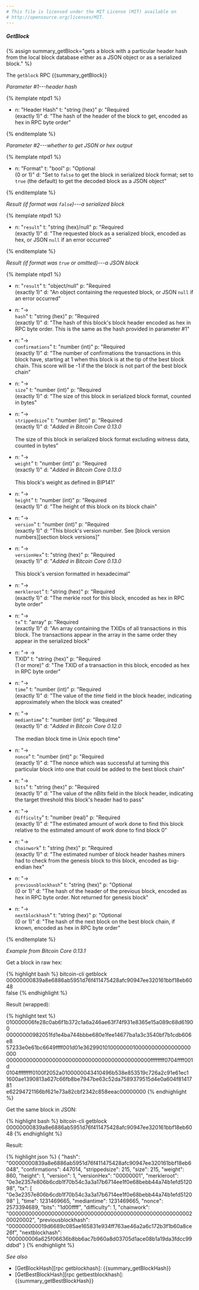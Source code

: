 ```yaml
---
# This file is licensed under the MIT License (MIT) available on
# http://opensource.org/licenses/MIT.
---
```


##### GetBlock

{% assign summary_getBlock="gets a block with a particular header hash from the local block database either as a JSON object or as a serialized block." %}

The `getblock` RPC {{summary_getBlock}}

*Parameter #1---header hash*

{% itemplate ntpd1 %}
- n: "Header Hash"
  t: "string (hex)"
  p: "Required<br>(exactly 1)"
  d: "The hash of the header of the block to get, encoded as hex in RPC byte order"

{% enditemplate %}

*Parameter #2---whether to get JSON or hex output*

{% itemplate ntpd1 %}
- n: "Format"
  t: "bool"
  p: "Optional<br>(0 or 1)"
  d: "Set to `false` to get the block in serialized block format; set to `true` (the default) to get the decoded block as a JSON object"

{% enditemplate %}

*Result (if format was `false`)---a serialized block*

{% itemplate ntpd1 %}
- n: "`result`"
  t: "string (hex)/null"
  p: "Required<br>(exactly 1)"
  d: "The requested block as a serialized block, encoded as hex, or JSON `null` if an error occurred"

{% enditemplate %}

*Result (if format was `true` or omitted)---a JSON block*

{% itemplate ntpd1 %}
- n: "`result`"
  t: "object/null"
  p: "Required<br>(exactly 1)"
  d: "An object containing the requested block, or JSON `null` if an error occurred"

- n: "→<br>`hash`"
  t: "string (hex)"
  p: "Required<br>(exactly 1)"
  d: "The hash of this block's block header encoded as hex in RPC byte order.  This is the same as the hash provided in parameter #1"

- n: "→<br>`confirmations`"
  t: "number (int)"
  p: "Required<br>(exactly 1)"
  d: "The number of confirmations the transactions in this block have, starting at 1 when this block is at the tip of the best block chain.  This score will be -1 if the the block is not part of the best block chain"

- n: "→<br>`size`"
  t: "number (int)"
  p: "Required<br>(exactly 1)"
  d: "The size of this block in serialized block format, counted in bytes"

- n: "→<br>`strippedsize`"
  t: "number (int)"
  p: "Required<br>(exactly 1)"
  d: "*Added in Bitcoin Core 0.13.0*<br><br>The size of this block in serialized block format excluding witness data, counted in bytes"  
  
- n: "→<br>`weight`"
  t: "number (int)"
  p: "Required<br>(exactly 1)"
  d: "*Added in Bitcoin Core 0.13.0*<br><br>This block's weight as defined in BIP141"  
  
- n: "→<br>`height`"
  t: "number (int)"
  p: "Required<br>(exactly 1)"
  d: "The height of this block on its block chain"

- n: "→<br>`version`"
  t: "number (int)"
  p: "Required<br>(exactly 1)"
  d: "This block's version number.  See [block version numbers][section block versions]"

- n: "→<br>`versionHex`"
  t: "string (hex)"
  p: "Required<br>(exactly 1)"
  d: "*Added in Bitcoin Core 0.13.0*<br><br>This block's version formatted in hexadecimal"
  
- n: "→<br>`merkleroot`"
  t: "string (hex)"
  p: "Required<br>(exactly 1)"
  d: "The merkle root for this block, encoded as hex in RPC byte order"

- n: "→<br>`tx`"
  t: "array"
  p: "Required<br>(exactly 1)"
  d: "An array containing the TXIDs of all transactions in this block.  The transactions appear in the array in the same order they appear in the serialized block"

- n: "→ →<br>TXID"
  t: "string (hex)"
  p: "Required<br>(1 or more)"
  d: "The TXID of a transaction in this block, encoded as hex in RPC byte order"

- n: "→<br>`time`"
  t: "number (int)"
  p: "Required<br>(exactly 1)"
  d: "The value of the *time* field in the block header, indicating approximately when the block was created"

- n: "→<br>`mediantime`"
  t: "number (int)"
  p: "Required<br>(exactly 1)"
  d: "*Added in Bitcoin Core 0.12.0*<br><br>The median block time in Unix epoch time"  

- n: "→<br>`nonce`"
  t: "number (int)"
  p: "Required<br>(exactly 1)"
  d: "The nonce which was successful at turning this particular block into one that could be added to the best block chain"

- n: "→<br>`bits`"
  t: "string (hex)"
  p: "Required<br>(exactly 1)"
  d: "The value of the *nBits* field in the block header, indicating the target threshold this block's header had to pass"

- n: "→<br>`difficulty`"
  t: "number (real)"
  p: "Required<br>(exactly 1)"
  d: "The estimated amount of work done to find this block relative to the estimated amount of work done to find block 0"

- n: "→<br>`chainwork`"
  t: "string (hex)"
  p: "Required<br>(exactly 1)"
  d: "The estimated number of block header hashes miners had to check from the genesis block to this block, encoded as big-endian hex"

- n: "→<br>`previousblockhash`"
  t: "string (hex)"
  p: "Optional<br>(0 or 1)"
  d: "The hash of the header of the previous block, encoded as hex in RPC byte order.  Not returned for genesis block"

- n: "→<br>`nextblockhash`"
  t: "string (hex)"
  p: "Optional<br>(0 or 1)"
  d: "The hash of the next block on the best block chain, if known, encoded as hex in RPC byte order"

{% enditemplate %}

*Example from Bitcoin Core 0.13.1*

Get a block in raw hex:

{% highlight bash %}
bitcoin-cli getblock \
            00000000839a8e6886ab5951d76f411475428afc90947ee320161bbf18eb6048 \
            false
{% endhighlight %}

Result (wrapped):

{% highlight text %}
010000006fe28c0ab6f1b372c1a6a246ae63f74f931e8365e15a089c68d61900\
00000000982051fd1e4ba744bbbe680e1fee14677ba1a3c3540bf7b1cdb606e8\
57233e0e61bc6649ffff001d01e3629901010000000100000000000000000000\
00000000000000000000000000000000000000000000ffffffff0704ffff001d\
0104ffffffff0100f2052a0100000043410496b538e853519c726a2c91e61ec1\
1600ae1390813a627c66fb8be7947be63c52da7589379515d4e0a604f8141781\
e62294721166bf621e73a82cbf2342c858eeac00000000
{% endhighlight %}

Get the same block in JSON:

{% highlight bash %}
bitcoin-cli getblock \
            00000000839a8e6886ab5951d76f411475428afc90947ee320161bbf18eb6048
{% endhighlight %}

Result:

{% highlight json %}
{
	"hash": "00000000839a8e6886ab5951d76f411475428afc90947ee320161bbf18eb6048",
	"confirmations": 447014,
	"strippedsize": 215,
	"size": 215,
	"weight": 860,
	"height": 1,
	"version": 1,
	"versionHex": "00000001",
	"merkleroot": "0e3e2357e806b6cdb1f70b54c3a3a17b6714ee1f0e68bebb44a74b1efd512098",
	"tx": [
		"0e3e2357e806b6cdb1f70b54c3a3a17b6714ee1f0e68bebb44a74b1efd512098"
	],
	"time": 1231469665,
	"mediantime": 1231469665,
	"nonce": 2573394689,
	"bits": "1d00ffff",
	"difficulty": 1,
	"chainwork": "0000000000000000000000000000000000000000000000000000000200020002",
	"previousblockhash": "000000000019d6689c085ae165831e934ff763ae46a2a6c172b3f1b60a8ce26f",
	"nextblockhash": "000000006a625f06636b8bb6ac7b960a8d03705d1ace08b1a19da3fdcc99ddbd"
}
{% endhighlight %}

*See also*

* [GetBlockHash][rpc getblockhash]: {{summary_getBlockHash}}
* [GetBestBlockHash][rpc getbestblockhash]: {{summary_getBestBlockHash}}

